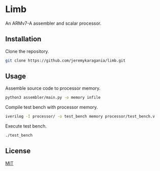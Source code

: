 # Limb
An ARMv7-A assembler and scalar processor.

## Installation
Clone the repository.
```bash
git clone https://github.com/jeremykaragania/limb.git
```

## Usage
Assemble source code to processor memory.
```bash
python3 assembler/main.py -o memory infile
```
Compile test bench with processor memory.
```bash
iverilog -I processor/ -o test_bench memory processor/test_bench.v
```
Execute test bench.
```bash
./test_bench
```

## License
[MIT](LICENSE)
